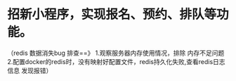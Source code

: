 # 招新小程序，实现报名、预约、排队等功能。
   （redis 数据消失bug 排查==》 
    1.观察服务器内存使用情况，排除 内存不足问题
    2.配置docker的redis时，没有映射好配置文件，redis持久化失败,查看redis日志信息 发现报错）
